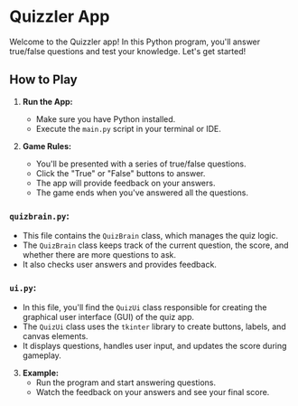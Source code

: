 # Quizzler App

Welcome to the Quizzler app! In this Python program, you'll answer true/false questions and test your knowledge. Let's get started!

## How to Play

1. **Run the App:**
   - Make sure you have Python installed.
   - Execute the `main.py` script in your terminal or IDE.

2. **Game Rules:**
   - You'll be presented with a series of true/false questions.
   - Click the "True" or "False" buttons to answer.
   - The app will provide feedback on your answers.
   - The game ends when you've answered all the questions.

### **`quizbrain.py`**:
   - This file contains the `QuizBrain` class, which manages the quiz logic.
   - The `QuizBrain` class keeps track of the current question, the score, and whether there are more questions to ask.
   - It also checks user answers and provides feedback.

### **`ui.py`**:
   - In this file, you'll find the `QuizUi` class responsible for creating the graphical user interface (GUI) of the quiz app.
   - The `QuizUi` class uses the `tkinter` library to create buttons, labels, and canvas elements.
   - It displays questions, handles user input, and updates the score during gameplay.

3. **Example:**
   - Run the program and start answering questions.
   - Watch the feedback on your answers and see your final score.
